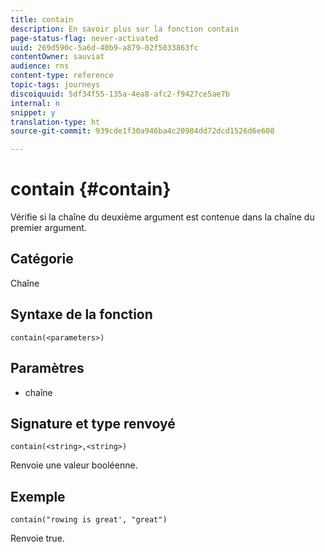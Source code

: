 ```yaml
---
title: contain
description: En savoir plus sur la fonction contain
page-status-flag: never-activated
uuid: 269d590c-5a6d-40b9-a879-02f5033863fc
contentOwner: sauviat
audience: rns
content-type: reference
topic-tags: journeys
discoiquuid: 5df34f55-135a-4ea8-afc2-f9427ce5ae7b
internal: n
snippet: y
translation-type: ht
source-git-commit: 939cde1f30a946ba4c20984dd72dcd1526d6e608

---
```



# contain {#contain}

Vérifie si la chaîne du deuxième argument est contenue dans la chaîne du premier argument.

## Catégorie

Chaîne

## Syntaxe de la fonction

`contain(<parameters>)`

## Paramètres

* chaîne

## Signature et type renvoyé

`contain(<string>,<string>)`

Renvoie une valeur booléenne.

## Exemple

`contain("rowing is great', "great")`

Renvoie true.
